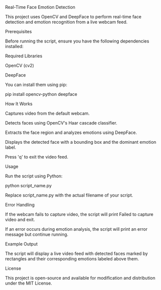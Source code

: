 Real-Time Face Emotion Detection

This project uses OpenCV and DeepFace to perform real-time face detection and emotion recognition from a live webcam feed.

Prerequisites

Before running the script, ensure you have the following dependencies installed:

Required Libraries

OpenCV (cv2)

DeepFace

You can install them using pip:

pip install opencv-python deepface

How It Works

Captures video from the default webcam.

Detects faces using OpenCV's Haar cascade classifier.

Extracts the face region and analyzes emotions using DeepFace.

Displays the detected face with a bounding box and the dominant emotion label.

Press 'q' to exit the video feed.

Usage

Run the script using Python:

python script_name.py

Replace script_name.py with the actual filename of your script.

Error Handling

If the webcam fails to capture video, the script will print Failed to capture video and exit.

If an error occurs during emotion analysis, the script will print an error message but continue running.

Example Output

The script will display a live video feed with detected faces marked by rectangles and their corresponding emotions labeled above them.

License

This project is open-source and available for modification and distribution under the MIT License.
